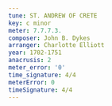 ```yaml
---
tune: ST. ANDREW OF CRETE
key: c minor
meter: 7.7.7.3.
composer: John B. Dykes
arranger: Charlotte Elliott
year: 1702-1751
anacrusis: 2
meter_error: '0'
time_signature: 4/4
meterError: 0
timeSignature: 4/4
---
```

